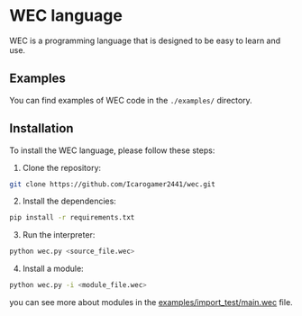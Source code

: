 # WEC language

WEC is a programming language that is designed to be easy to learn and use.<br>

## Examples

You can find examples of WEC code in the `./examples/` directory.

## Installation

To install the WEC language, please follow these steps:

1. Clone the repository:

```bash
git clone https://github.com/Icarogamer2441/wec.git
```

2. Install the dependencies:

```bash
pip install -r requirements.txt
```

3. Run the interpreter:

```bash
python wec.py <source_file.wec>
```

4. Install a module:

```bash
python wec.py -i <module_file.wec>
```

you can see more about modules in the [examples/import_test/main.wec](examples/import_test/main.wec) file.